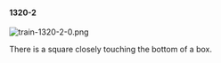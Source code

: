 #### 1320-2
![train-1320-2-0.png](https://github.com/lil-lab/nlvr/raw/master/nlvr/train/images/0/train-1320-2-0.png "train-1320-2-0.png")

There is a square closely touching the bottom of a box.